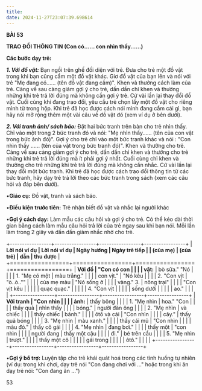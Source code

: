 ```yaml
---
title: 
date: 2024-11-27T23:07:39.698614
---
```

**BÀI 53**

**TRAO ĐỔI THÔNG TIN (Con có...... con nhìn thấy......)**

**Các bước dạy trẻ:**

***1. Với đồ vật:*** Bạn ngồi trên ghế đối diện với trẻ. Đưa cho trẻ
một đồ vật trong khi bạn cũng cầm một đồ vật khác. Giơ đồ vật của bạn
lên và nói với trẻ "Mẹ đang có...... (tên đồ vật đang cầm)". Khen và
thưởng cách làm của trẻ. Càng về sau càng giảm gợi ý cho trẻ, dần dần
chỉ khen và thưởng những khi trẻ trả lời đúng mà không cần gợi ý trẻ.
Cứ vài lần lại thay đổi đồ vật. Cuối cùng khi đang trao đổi, yêu cầu
trẻ chọn lấy một đồ vật cho riêng mình từ trong hộp. Khi trẻ đã học
được cách nói mình đang cầm cái gì, bạn hãy nói mở rộng thêm một vài
câu về đồ vật đó (xem ví dụ ở bên dưới).

***2. Với tranh ảnh/ sách báo:*** Đặt hai bức tranh trên bàn cho trẻ
nhìn thấy. Chỉ vào một trong 2 bức tranh đó và nói: "Mẹ nhìn
thấy...... (tên của con vật trong bức ảnh đó)". Gợi ý cho trẻ chỉ vào
một bức tranh khác và nói : "Con nhìn thấy ...... (tên của vật trong
bức tranh đó)". Khen và thưởng cho trẻ. Càng về sau càng giảm gợi ý
cho trẻ, dần dần chỉ khen và thưởng cho trẻ những khi trẻ trả lời đúng
mà ít phải gợi ý nhất. Cuối cùng chỉ khen và thưởng cho trẻ những khi
trẻ trả lời đúng mà không cần nhắc. Cứ vài lần lại thay đổi một bức
tranh. Khi trẻ đã học được cách trao đổi thông tin từ các bức tranh,
hãy dạy trẻ trả lời theo các bức tranh trong sách (xem các câu hỏi và
đáp bên dưới).

•**Giáo cụ:** Đồ vật, tranh và sách báo.

•**Điều kiện trước tiên:** Trẻ nhận biết đồ vật và nhắc lại người khác

•**Gợi ý cách dạy:** Làm mẫu các câu hỏi và gợi ý cho trẻ. Có thể kéo
dài thời gian bằng cách làm mẫu câu hỏi trả lời của trẻ ngay sau khi
bạn nói. Mỗi lần làm trong 2 giây và dần dần giảm nhắc nhở cho trẻ.

+-----------------+-----------------+-----------------+-----------------+
| **Lời nói ví dụ | **Lời nói ví dụ | **Ngày hướng  | **Ngày trẻ tiếp |
| (của mẹ)**      | (của trẻ)**     | dẫn**         | thu được**      |
+=================+=================+=================+=================+
| **Với đồ      | "Con có con   |                 |                 |
| vật:**       | bò sữa." "Nó  |                 |                 |
| 1. "Mẹ có một | màu trắng."  |                 |                 |
| con vịt."    | "Nó kêu       |                 |                 |
| 2. "Con vịt   | "ò..ò..""    |                 |                 |
| của mẹ màu    | "Nó sống ở    |                 |                 |
| vàng." 3.     | nông trại"    |                 |                 |
| "Con vịt kêu  |                 |                 |                 |
| quạc quạc."  |                 |                 |                 |
| 4. "Con vịt   |                 |                 |                 |
| sống dưới     |                 |                 |                 |
| ao."          |                 |                 |                 |
+-----------------+-----------------+-----------------+-----------------+
| **Với tranh   | "Con nhìn     |                 |                 |
| ảnh:**       | thấy bông     |                 |                 |
| 1. "Mẹ nhìn   | hoa." "Con    |                 |                 |
| thấy quả      | nhìn thấy     |                 |                 |
| bóng."       | người đàn ông |                 |                 |
| 2. "Mẹ nhìn   | và chiếc      |                 |                 |
| thấy chiếc    | bánh."       |                 |                 |
| ôtô và cái    | "Con nhìn     |                 |                 |
| cây."        | thấy quả bóng |                 |                 |
| 3. "Mẹ nhìn   | màu xanh."   |                 |                 |
| thấy cái mũ   | "Con nhìn     |                 |                 |
| màu đỏ."     | thấy cô gái   |                 |                 |
| 4. "Mẹ nhìn   | đang bơi."   |                 |                 |
| thấy một      | "con nhìn     |                 |                 |
| người đang    | thấy một cậu  |                 |                 |
| đi."         | bé trên cầu   |                 |                 |
| 5. "Mẹ nhìn   | trượt."       |                 |                 |
| thấy một cô   |                 |                 |                 |
| gái trong     |                 |                 |                 |
| ôtô."         |                 |                 |                 |
+-----------------+-----------------+-----------------+-----------------+

•**Gợi ý bổ trợ:** Luyện tập cho trẻ khái quát hoá trong các tình
huống tự nhiên (ví dụ: trong khi chơi, dạy trẻ nói "Con đang chơi với
..." hoặc trong khi ăn dạy trẻ nói: "Con đang ăn ...")

53

